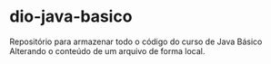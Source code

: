 # dio-java-basico
Repositório para armazenar todo o código do curso de Java Básico
Alterando o conteúdo de um arquivo de forma local.